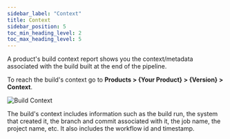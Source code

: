 ```yaml
---
sidebar_label: "Context"
title: Context
sidebar_position: 5
toc_min_heading_level: 2
toc_max_heading_level: 5
---
```


A product's build context report shows you the context/metadata associated with the build built at the end of the pipeline. 

To reach the build's context go to **Products > {Your Product} > {Version} > Context**.

<img src='../../img/start/context-start.jpg' alt='Build Context'/>

The build's context includes information such as the build run, the system that created it, the branch and commit associated with it, the job name, the project name, etc. It also includes the workflow id and timestamp.  

